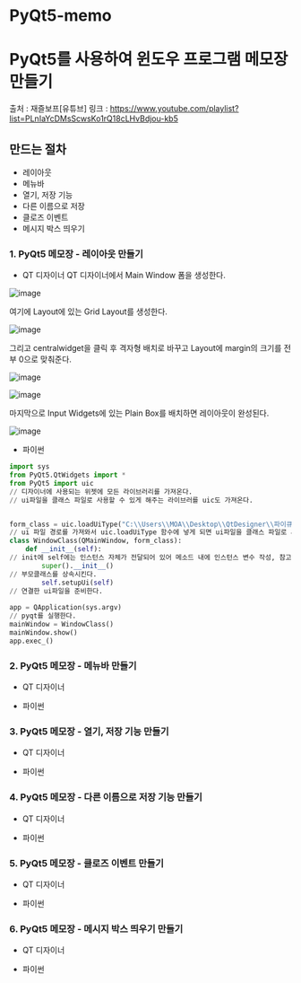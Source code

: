 # PyQt5-memo
# PyQt5를 사용하여 윈도우 프로그램 메모장 만들기
출처 : 재즐보프[유튜브] 
링크 : https://www.youtube.com/playlist?list=PLnIaYcDMsScwsKo1rQ18cLHvBdjou-kb5

## 만드는 절차
- 레이아웃
- 메뉴바
- 열기, 저장 기능
- 다른 이름으로 저장
- 클로즈 이벤트
- 메시지 박스 띄우기
### 1. PyQt5 메모장 - 레이아웃 만들기 
- QT 디자이너
QT 디자이너에서 Main Window 폼을 생성한다.

![image](https://github.com/hsy0511/PyQt5-memo/assets/104752580/01ceb015-6b17-4f56-86bc-654b513bf7d7)

여기에 Layout에 있는 Grid Layout를 생성한다.

![image](https://github.com/hsy0511/PyQt5-memo/assets/104752580/774a76db-d652-4e8f-99c8-fa3636a4ef6d)

그리고 centralwidget을 클릭 후 격자형 배치로 바꾸고 Layout에 margin의 크기를 전부 0으로 맞춰준다.

![image](https://github.com/hsy0511/PyQt5-memo/assets/104752580/4f158248-cb81-4ff5-8e28-c20f7baf294c)

![image](https://github.com/hsy0511/PyQt5-memo/assets/104752580/b9c6c642-1a3a-4c47-90cc-97c3d7905641)

마지막으로 Input Widgets에 있는 Plain Box를 배치하면 레이아웃이 완성된다.

![image](https://github.com/hsy0511/PyQt5-memo/assets/104752580/1400a01c-82d2-4e4a-a5fd-7fedbd233f8d)

- 파이썬
```python
import sys
from PyQt5.QtWidgets import *
from PyQt5 import uic
// 디자이너에 사용되는 위젯에 모든 라이브러리를 가져온다.
// ui파일을 클래스 파일로 사용할 수 있게 해주는 라이브러를 uic도 가져온다.


form_class = uic.loadUiType("C:\\Users\\MOA\\Desktop\\QtDesigner\\파이큐티\\파이큐티 두번째 - 메모장\\memo.ui")[0]
// ui 파일 경로를 가져와서 uic.loadUiType 함수에 넣게 되면 ui파일을 클래스 파일로 사용할 수 있게된다.
class WindowClass(QMainWindow, form_class):
    def __init__(self):
// init에 self에는 인스턴스 자체가 전달되어 있어 메소드 내에 인스턴스 변수 작성, 참고가 가능해진다.
        super().__init__()
// 부모클래스를 상속시킨다.
        self.setupUi(self)
// 연결한 ui파일을 준비한다.
        
app = QApplication(sys.argv)
// pyqt를 실행한다.
mainWindow = WindowClass()
mainWindow.show()
app.exec_()
```
### 2. PyQt5 메모장 - 메뉴바 만들기
- QT 디자이너

- 파이썬 
### 3. PyQt5 메모장 - 열기, 저장 기능 만들기 
- QT 디자이너

- 파이썬 
### 4. PyQt5 메모장 - 다른 이름으로 저장 기능 만들기
- QT 디자이너

- 파이썬 
### 5. PyQt5 메모장 - 클로즈 이벤트 만들기
- QT 디자이너

- 파이썬 
### 6. PyQt5 메모장 - 메시지 박스 띄우기 만들기
- QT 디자이너

- 파이썬 
